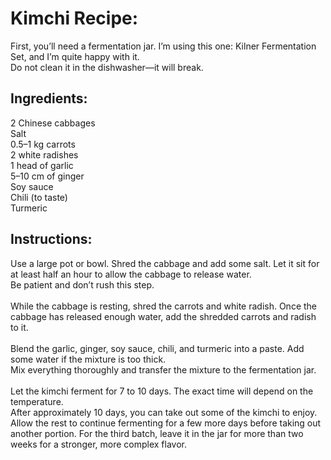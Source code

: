 # Kimchi Recipe:

First, you’ll need a fermentation jar. I’m using this one: Kilner Fermentation Set, and I’m quite happy with it. <br/>
Do not clean it in the dishwasher—it will break.

## Ingredients:

2 Chinese cabbages<br/>
Salt<br/>
0.5–1 kg carrots<br/>
2 white radishes<br/>
1 head of garlic<br/>
5–10 cm of ginger<br/>
Soy sauce<br/>
Chili (to taste)<br/>
Turmeric<br/>

## Instructions:

Use a large pot or bowl. Shred the cabbage and add some salt. Let it sit for at least half an hour to allow the cabbage to release water.<br/>
Be patient and don’t rush this step.<br/><br/>
While the cabbage is resting, shred the carrots and white radish. Once the cabbage has released enough water, add the shredded carrots and radish to it.<br/><br/>
Blend the garlic, ginger, soy sauce, chili, and turmeric into a paste. Add some water if the mixture is too thick.<br/>
Mix everything thoroughly and transfer the mixture to the fermentation jar.<br/><br/>
Let the kimchi ferment for 7 to 10 days. The exact time will depend on the temperature.<br/>
After approximately 10 days, you can take out some of the kimchi to enjoy. Allow the rest to continue fermenting for a few more days before taking out another portion. For the third batch, leave it in the jar for more than two weeks for a stronger, more complex flavor.
